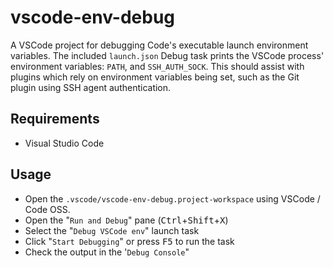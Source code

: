 # vscode-env-debug

A VSCode project for debugging Code's executable launch environment variables.
The included `launch.json` Debug task prints the VSCode process' environment
variables: `PATH`, and `SSH_AUTH_SOCK`.  This should assist with plugins which
rely on environment variables being set, such as the Git plugin using SSH agent
authentication.

## Requirements

- Visual Studio Code

## Usage

- Open the `.vscode/vscode-env-debug.project-workspace` using VSCode / Code OSS.
- Open the "`Run and Debug`" pane (<kbd>Ctrl</kbd>+<kbd>Shift</kbd>+<kbd>X</kbd>)
- Select the "`Debug VSCode env`" launch task
- Click "`Start Debugging`" or press <kbd>F5</kbd> to run the task
- Check the output in the '`Debug Console`"

